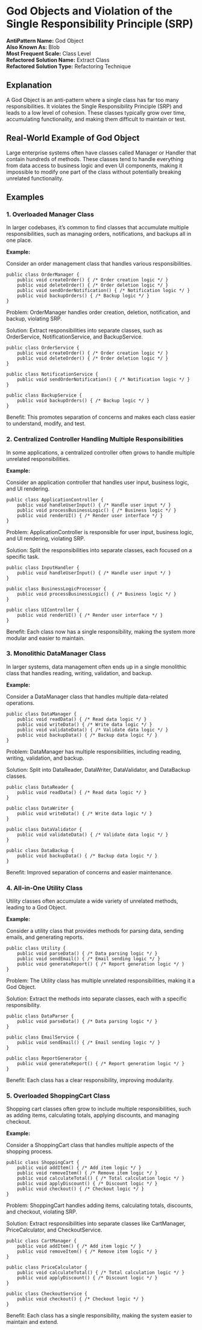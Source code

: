 # God Objects and Violation of the Single Responsibility Principle (SRP)

**AntiPattern Name:** God Object\
**Also Known As:** Blob\
**Most Frequent Scale:** Class Level\
**Refactored Solution Name:** Extract Class\
**Refactored Solution Type:** Refactoring Technique

## Explanation

A God Object is an anti-pattern where a single class has far too many responsibilities. It violates the Single Responsibility Principle (SRP) and leads to a low level of cohesion. These classes typically grow over time, accumulating functionality, and making them difficult to maintain or test.

## Real-World Example of God Object

Large enterprise systems often have classes called Manager or Handler that contain hundreds of methods. These classes tend to handle everything from data access to business logic and even UI components, making it impossible to modify one part of the class without potentially breaking unrelated functionality.

## Examples

### 1. Overloaded Manager Class

In larger codebases, it’s common to find classes that accumulate multiple responsibilities, such as managing orders, notifications, and backups all in one place.

**Example:**

Consider an order management class that handles various responsibilities.
```
public class OrderManager {
    public void createOrder() { /* Order creation logic */ }
    public void deleteOrder() { /* Order deletion logic */ }
    public void sendOrderNotification() { /* Notification logic */ }
    public void backupOrders() { /* Backup logic */ }
}
```

Problem: OrderManager handles order creation, deletion, notification, and backup, violating SRP.

Solution: Extract responsibilities into separate classes, such as OrderService, NotificationService, and BackupService.

```
public class OrderService {
    public void createOrder() { /* Order creation logic */ }
    public void deleteOrder() { /* Order deletion logic */ }
}

public class NotificationService {
    public void sendOrderNotification() { /* Notification logic */ }
}

public class BackupService {
    public void backupOrders() { /* Backup logic */ }
}
```
Benefit: This promotes separation of concerns and makes each class easier to understand, modify, and test.

### 2. Centralized Controller Handling Multiple Responsibilities

In some applications, a centralized controller often grows to handle multiple unrelated responsibilities.

**Example:**

Consider an application controller that handles user input, business logic, and UI rendering.
```
public class ApplicationController {
    public void handleUserInput() { /* Handle user input */ }
    public void processBusinessLogic() { /* Business logic */ }
    public void renderUI() { /* Render user interface */ }
}
```
Problem: ApplicationController is responsible for user input, business logic, and UI rendering, violating SRP.

Solution: Split the responsibilities into separate classes, each focused on a specific task.
```
public class InputHandler {
    public void handleUserInput() { /* Handle user input */ }
}

public class BusinessLogicProcessor {
    public void processBusinessLogic() { /* Business logic */ }
}

public class UIController {
    public void renderUI() { /* Render user interface */ }
}
```
Benefit: Each class now has a single responsibility, making the system more modular and easier to maintain.

### 3. Monolithic DataManager Class

In larger systems, data management often ends up in a single monolithic class that handles reading, writing, validation, and backup.

**Example:**

Consider a DataManager class that handles multiple data-related operations.
```
public class DataManager {
    public void readData() { /* Read data logic */ }
    public void writeData() { /* Write data logic */ }
    public void validateData() { /* Validate data logic */ }
    public void backupData() { /* Backup data logic */ }
}
```
Problem: DataManager has multiple responsibilities, including reading, writing, validation, and backup.

Solution: Split into DataReader, DataWriter, DataValidator, and DataBackup classes.
```
public class DataReader {
    public void readData() { /* Read data logic */ }
}

public class DataWriter {
    public void writeData() { /* Write data logic */ }
}

public class DataValidator {
    public void validateData() { /* Validate data logic */ }
}

public class DataBackup {
    public void backupData() { /* Backup data logic */ }
}
```
Benefit: Improved separation of concerns and easier maintenance.

### 4. All-in-One Utility Class

Utility classes often accumulate a wide variety of unrelated methods, leading to a God Object.

**Example:**

Consider a utility class that provides methods for parsing data, sending emails, and generating reports.
```
public class Utility {
    public void parseData() { /* Data parsing logic */ }
    public void sendEmail() { /* Email sending logic */ }
    public void generateReport() { /* Report generation logic */ }
}
```
Problem: The Utility class has multiple unrelated responsibilities, making it a God Object.

Solution: Extract the methods into separate classes, each with a specific responsibility.
```
public class DataParser {
    public void parseData() { /* Data parsing logic */ }
}

public class EmailService {
    public void sendEmail() { /* Email sending logic */ }
}

public class ReportGenerator {
    public void generateReport() { /* Report generation logic */ }
}
```
Benefit: Each class has a clear responsibility, improving modularity.

### 5. Overloaded ShoppingCart Class

Shopping cart classes often grow to include multiple responsibilities, such as adding items, calculating totals, applying discounts, and managing checkout.

**Example:**

Consider a ShoppingCart class that handles multiple aspects of the shopping process.
```
public class ShoppingCart {
    public void addItem() { /* Add item logic */ }
    public void removeItem() { /* Remove item logic */ }
    public void calculateTotal() { /* Total calculation logic */ }
    public void applyDiscount() { /* Discount logic */ }
    public void checkout() { /* Checkout logic */ }
}
```
Problem: ShoppingCart handles adding items, calculating totals, discounts, and checkout, violating SRP.

Solution: Extract responsibilities into separate classes like CartManager, PriceCalculator, and CheckoutService.
```
public class CartManager {
    public void addItem() { /* Add item logic */ }
    public void removeItem() { /* Remove item logic */ }
}

public class PriceCalculator {
    public void calculateTotal() { /* Total calculation logic */ }
    public void applyDiscount() { /* Discount logic */ }
}

public class CheckoutService {
    public void checkout() { /* Checkout logic */ }
}
```
Benefit: Each class has a single responsibility, making the system easier to maintain and extend.

